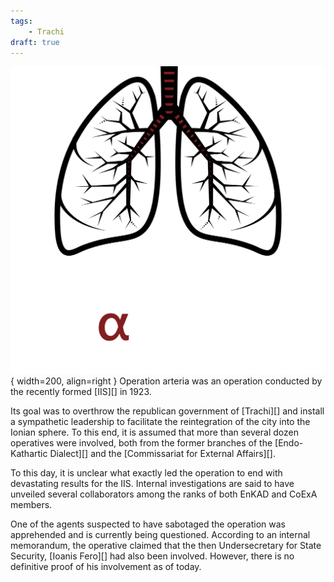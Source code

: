 ```yaml
---
tags:
    - Trachi
draft: true
---
```


![arteria](../assets/events/Arteria.png){ width=200, align=right }
Operation arteria was an operation conducted by the recently formed [IIS][] in 1923. <br>

Its goal was to overthrow the republican government of [Trachi][] and install a sympathetic leadership to facilitate the reintegration of the city into the Ionian sphere. To this end, it is assumed that more than several dozen operatives were involved, both from the former branches of the [Endo-Kathartic Dialect][] and the [Commissariat for External Affairs][].

To this day, it is unclear what exactly led the operation to end with devastating results for the IIS. Internal investigations are said to have unveiled several collaborators among the ranks of both EnKAD and CoExA members. 

One of the agents suspected to have sabotaged the operation was apprehended and is currently being questioned. According to an internal memorandum, the operative claimed that the then Undersecretary for State Security, [Ioanis Fero][] had also been involved. However, there is no definitive proof of his involvement as of today. 